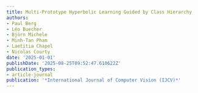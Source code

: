 ```yaml
---
title: Multi-Prototype Hyperbolic Learning Guided by Class Hierarchy
authors:
- Paul Berg
- Léo Buecher
- Björn Michele
- Minh-Tan Pham
- Laetitia Chapel
- Nicolas Courty
date: '2025-01-01'
publishDate: '2025-08-25T09:52:47.610622Z'
publication_types:
- article-journal
publication: '*International Journal of Computer Vision (IJCV)*'
---
```

